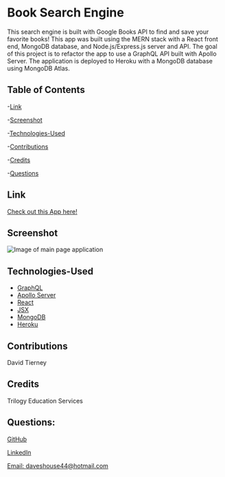 # Book Search Engine

This search engine is built with Google Books API to find and save your favorite books! This app was built using the MERN stack with a React front end, MongoDB database, and Node.js/Express.js server and API. The goal of this project is to refactor the app to use a GraphQL API built with Apollo Server. The application is deployed to Heroku with a MongoDB database using MongoDB Atlas.


## Table of Contents

-[Link](#link)

-[Screenshot](#screenshot)

-[Technologies-Used](#technologies-used)

-[Contributions](#contributions)

-[Credits](#credits)

-[Questions](#questions)


## Link

[Check out this App here!]()


## Screenshot

![Image of main page application]() 


## Technologies-Used

* [GraphQL](https://graphql.org/)
* [Apollo Server](https://www.apollographql.com/docs/apollo-server/)
* [React](hhttps://reactjs.org/)
* [JSX](https://reactjs.org/docs/introducing-jsx.html)
* [MongoDB](https://www.mongodb.com/)
* [Heroku](https://www.heroku.com/)


## Contributions

David Tierney


## Credits

Trilogy Education Services


## Questions:

[GitHub](https://github.com/daveshouse44)

[LinkedIn](https://www.linkedin.com/in/david-tierney-652030214/)

[Email: daveshouse44@hotmail.com](mailto:daveshouse44@hotmail.com)